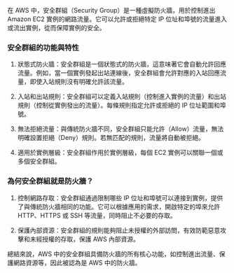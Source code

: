 在 AWS 中，安全群組（Security Group）是一種虛擬防火牆，用於控制進出 Amazon EC2 實例的網路流量。它可以允許或拒絕特定 IP 位址和埠號的流量進入或流出實例，從而保障實例的安全。

### 安全群組的功能與特性

1. 狀態式防火牆：安全群組是一個狀態式的防火牆，這意味著它會自動允許回應流量。例如，當一個實例發起出站連線後，安全群組會允許對應的入站回應流量，即使入站規則沒有明確允許該流量。

2. 入站和出站規則：安全群組可以定義入站規則（控制進入實例的流量）和出站規則（控制從實例發出的流量）。每條規則指定允許或拒絕的 IP 位址範圍和埠號。

3. 無法拒絕流量：與傳統防火牆不同，安全群組只能允許（Allow）流量，無法明確設置拒絕（Deny）規則。若無匹配的規則，流量將自動被拒絕。

4. 適用於實例層級：安全群組作用於實例層級，每個 EC2 實例可以關聯一個或多個安全群組。

### 為何安全群組就是防火牆？

1. 控制網路存取：安全群組通過限制哪些 IP 位址和埠號可以連接到實例，提供了與傳統防火牆相同的功能。它可以根據應用的需求，開啟特定的埠來允許 HTTP、HTTPS 或 SSH 等流量，同時阻止不必要的存取。

2. 保護內部資源：安全群組的規則能夠阻止未授權的外部訪問，有效防範惡意攻擊和未經授權的存取，保護 AWS 內部資源。

總結來說，AWS 中的安全群組具備防火牆的所有核心功能，如控制進出流量、保護網路資源等，因此被認為是 AWS 中的防火牆。